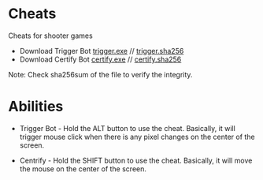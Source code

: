 # Cheats
Cheats for shooter games
- Download Trigger Bot [trigger.exe](dist/trigger.exe) // [trigger.sha256](dist/trigger.sha256)
- Download Certify Bot [certify.exe](dist/certify.exe) // [certify.sha256](dist/certify.sha256)

Note: Check sha256sum of the file to verify the integrity.

# Abilities
- Trigger Bot - 
    Hold the ALT button to use the cheat. Basically, it
    will trigger mouse click when there is any pixel changes
    on the center of the screen.

- Centrify -
    Hold the SHIFT button to use the cheat. Basically, it
    will move the mouse on the center of the screen.